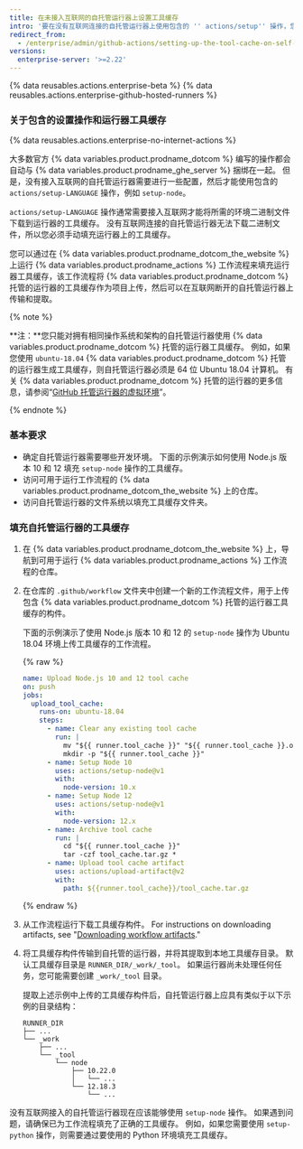 ```yaml
---
title: 在未接入互联网的自托管运行器上设置工具缓存
intro: '要在没有互联网连接的自托管运行器上使用包含的 '' actions/setup'' 操作，您必须先为工作流程填充运行器的工具缓存。'
redirect_from:
  - /enterprise/admin/github-actions/setting-up-the-tool-cache-on-self-hosted-runners-without-internet-access
versions:
  enterprise-server: '>=2.22'
---
```


{% data reusables.actions.enterprise-beta %}
{% data reusables.actions.enterprise-github-hosted-runners %}

### 关于包含的设置操作和运行器工具缓存

{% data reusables.actions.enterprise-no-internet-actions %}

大多数官方 {% data variables.product.prodname_dotcom %} 编写的操作都会自动与 {% data variables.product.prodname_ghe_server %} 捆绑在一起。 但是，没有接入互联网的自托管运行器需要进行一些配置，然后才能使用包含的 `actions/setup-LANGUAGE` 操作，例如 `setup-node`。

`actions/setup-LANGUAGE` 操作通常需要接入互联网才能将所需的环境二进制文件下载到运行器的工具缓存。 没有互联网连接的自托管运行器无法下载二进制文件，所以您必须手动填充运行器上的工具缓存。

您可以通过在 {% data variables.product.prodname_dotcom_the_website %} 上运行 {% data variables.product.prodname_actions %} 工作流程来填充运行器工具缓存，该工作流程将 {% data variables.product.prodname_dotcom %} 托管的运行器的工具缓存作为项目上传，然后可以在互联网断开的自托管运行器上传输和提取。

{% note %}

**注：**您只能对拥有相同操作系统和架构的自托管运行器使用 {% data variables.product.prodname_dotcom %} 托管的运行器工具缓存。 例如，如果您使用 `ubuntu-18.04` {% data variables.product.prodname_dotcom %} 托管的运行器生成工具缓存，则自托管运行器必须是 64 位 Ubuntu 18.04 计算机。 有关 {% data variables.product.prodname_dotcom %} 托管的运行器的更多信息，请参阅“<a href="/actions/reference/virtual-environments-for-github-hosted-runners#supported-runners-and-hardware-resources" class="dotcom-only">GitHub 托管运行器的虚拟环境</a>”。

{% endnote %}

### 基本要求

* 确定自托管运行器需要哪些开发环境。 下面的示例演示如何使用 Node.js 版本 10 和 12 填充 `setup-node` 操作的工具缓存。
* 访问可用于运行工作流程的 {% data variables.product.prodname_dotcom_the_website %} 上的仓库。
* 访问自托管运行器的文件系统以填充工具缓存文件夹。

### 填充自托管运行器的工具缓存

1. 在 {% data variables.product.prodname_dotcom_the_website %} 上，导航到可用于运行 {% data variables.product.prodname_actions %} 工作流程的仓库。
1. 在仓库的 `.github/workflow` 文件夹中创建一个新的工作流程文件，用于上传包含 {% data variables.product.prodname_dotcom %} 托管的运行器工具缓存的构件。

   下面的示例演示了使用 Node.js 版本 10 和 12 的 `setup-node` 操作为 Ubuntu 18.04 环境上传工具缓存的工作流程。

   {% raw %}
   ```yaml
   name: Upload Node.js 10 and 12 tool cache
   on: push
   jobs:
     upload_tool_cache:
       runs-on: ubuntu-18.04
       steps:
         - name: Clear any existing tool cache
           run: |
             mv "${{ runner.tool_cache }}" "${{ runner.tool_cache }}.old"
             mkdir -p "${{ runner.tool_cache }}"
         - name: Setup Node 10
           uses: actions/setup-node@v1
           with:
             node-version: 10.x
         - name: Setup Node 12
           uses: actions/setup-node@v1
           with:
             node-version: 12.x
         - name: Archive tool cache
           run: |
             cd "${{ runner.tool_cache }}"
             tar -czf tool_cache.tar.gz *
         - name: Upload tool cache artifact
           uses: actions/upload-artifact@v2
           with:
             path: ${{runner.tool_cache}}/tool_cache.tar.gz
   ```
   {% endraw %}
1. 从工作流程运行下载工具缓存构件。 For instructions on downloading artifacts, see "[Downloading workflow artifacts](/actions/managing-workflow-runs/downloading-workflow-artifacts)."
1. 将工具缓存构件传输到自托管的运行器，并将其提取到本地工具缓存目录。 默认工具缓存目录是 `RUNNER_DIR/_work/_tool`。 如果运行器尚未处理任何任务，您可能需要创建 `_work/_tool` 目录。

    提取上述示例中上传的工具缓存构件后，自托管运行器上应具有类似于以下示例的目录结构：

    ```
    RUNNER_DIR
    ├── ...
    └── _work
        ├── ...
        └── _tool
            └── node
                ├── 10.22.0
                │   └── ...
                └── 12.18.3
                    └── ...
    ```

没有互联网接入的自托管运行器现在应该能够使用 `setup-node` 操作。 如果遇到问题，请确保已为工作流程填充了正确的工具缓存。 例如，如果您需要使用 `setup-python` 操作，则需要通过要使用的 Python 环境填充工具缓存。
